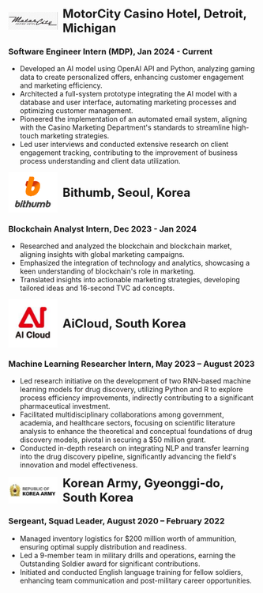 


<div style="display: flex; align-items: center;">
    <img src="/assets/img/motorcity-logo.png" alt="MotorCity Casino Hotel Logo" style="width: 100px; margin-right: 10px;">
    <div style="font-size: 24px; font-weight: bold;">MotorCity Casino Hotel, Detroit, Michigan</div>
</div>

### Software Engineer Intern (MDP), Jan 2024 - Current
- Developed an AI model using OpenAI API and Python, analyzing gaming data to create personalized offers, enhancing customer engagement and marketing efficiency.
- Architected a full-system prototype integrating the AI model with a database and user interface, automating marketing processes and optimizing customer management.
- Pioneered the implementation of an automated email system, aligning with the Casino Marketing Department's standards to streamline high-touch marketing strategies.
- Led user interviews and conducted extensive research on client engagement tracking, contributing to the improvement of business process understanding and client data utilization.

<div style="display: flex; align-items: center;">
    <img src="/assets/img/bithumb.png" alt="Bithumb Logo" style="width: 100px; margin-right: 10px;">
    <div style="font-size: 24px; font-weight: bold;"> Bithumb, Seoul, Korea </div>
</div>

### Blockchain Analyst Intern, Dec 2023 - Jan 2024
- Researched and analyzed the blockchain and blockchain market, aligning insights with global marketing campaigns.
- Emphasized the integration of technology and analytics, showcasing a keen understanding of blockchain's role in marketing.
- Translated insights into actionable marketing strategies, developing tailored ideas and 16-second TVC ad concepts.

<div style="display: flex; align-items: center;">
    <img src="/assets/img/aicloud-logo.png" alt="AiCloud Logo" style="width: 100px; margin-right: 10px;">
    <div style="font-size: 24px; font-weight: bold;"> AiCloud, South Korea </div>
</div>

### Machine Learning Researcher Intern, May 2023 – August 2023
- Led research initiative on the development of two RNN-based machine learning models for drug discovery, utilizing Python and R to explore process efficiency improvements, indirectly contributing to a significant pharmaceutical investment.
- Facilitated multidisciplinary collaborations among government, academia, and healthcare sectors, focusing on scientific literature analysis to enhance the theoretical and conceptual foundations of drug discovery models, pivotal in securing a $50 million grant.
- Conducted in-depth research on integrating NLP and transfer learning into the drug discovery pipeline, significantly advancing the field's innovation and model effectiveness.


<div style="display: flex; align-items: center;">
    <img src="/assets/img//korean-army-logo.png" alt="Korean Army Logo" style="width: 100px; margin-right: 10px;">
    <div style="font-size: 24px; font-weight: bold;"> Korean Army, Gyeonggi-do, South Korea </div>
</div>

### Sergeant, Squad Leader, August 2020 – February 2022
- Managed inventory logistics for $200 million worth of ammunition, ensuring optimal supply distribution and readiness.
- Led a 9-member team in military drills and operations, earning the Outstanding Soldier award for significant contributions.
- Initiated and conducted English language training for fellow soldiers, enhancing team communication and post-military career opportunities.

